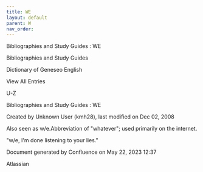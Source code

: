 ```yaml
---
title: WE
layout: default
parent: W
nav_order:
---
```


Bibliographies and Study Guides : WE

Bibliographies and Study Guides

Dictionary of Geneseo English

View All Entries

U-Z

Bibliographies and Study Guides : WE

Created by  Unknown User (kmh28), last modified on Dec 02, 2008

Also seen as w/e.Abbreviation of &quot;whatever&quot;; used primarily on the internet.

&quot;w/e, I'm done listening to your lies.&quot; 

Document generated by Confluence on May 22, 2023 12:37

Atlassian
